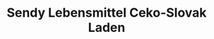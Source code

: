 ---
title: "Sendy Lebensmittel Ceko-Slovak Laden"
url: /zwickau/sendy-lebensmittel-ceko-slovak-laden/
shop: Supermarkt
---
